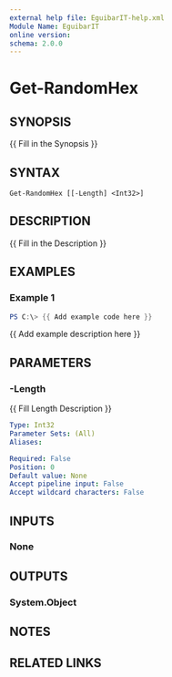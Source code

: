 ```yaml
---
external help file: EguibarIT-help.xml
Module Name: EguibarIT
online version:
schema: 2.0.0
---
```


# Get-RandomHex

## SYNOPSIS
{{ Fill in the Synopsis }}

## SYNTAX

```
Get-RandomHex [[-Length] <Int32>]
```

## DESCRIPTION
{{ Fill in the Description }}

## EXAMPLES

### Example 1
```powershell
PS C:\> {{ Add example code here }}
```

{{ Add example description here }}

## PARAMETERS

### -Length
{{ Fill Length Description }}

```yaml
Type: Int32
Parameter Sets: (All)
Aliases:

Required: False
Position: 0
Default value: None
Accept pipeline input: False
Accept wildcard characters: False
```

## INPUTS

### None

## OUTPUTS

### System.Object
## NOTES

## RELATED LINKS
